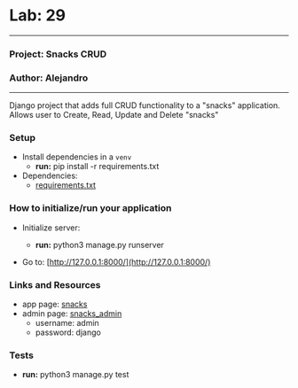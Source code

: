 # Lab: 29

---

### Project: Snacks CRUD
### Author: Alejandro

---

Django project that adds full CRUD functionality to a "snacks" application. Allows user to Create, Read, Update and Delete "snacks"

### Setup

* Install dependencies in a `venv`
  * **run:** pip install -r requirements.txt
* Dependencies: 
  * [requirements.txt](requirements.txt)

### How to initialize/run your application

* Initialize server:
  * **run:** python3 manage.py runserver

* Go to: [http://127.0.0.1:8000/](http://127.0.0.1:8000/) 

### Links and Resources

* app page: [snacks](http://127.0.0.1:8000/)
* admin page: [snacks_admin](http://127.0.0.1:8000/admin)
  * username: admin
  * password: django

### Tests

* **run:** python3 manage.py test